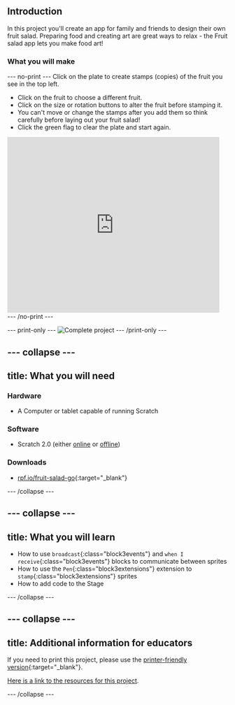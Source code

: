 ## Introduction
In this project you'll create an app for family and friends to design their own fruit salad. Preparing food and creating art are great ways to relax - the Fruit salad app lets you make food art! 


### What you will make

--- no-print ---
Click on the plate to create stamps (copies) of the fruit you see in the top left.  
+ Click on the fruit to choose a different fruit. 
+ Click on the size or rotation buttons to alter the fruit before stamping it. 
+ You can't move or change the stamps after you add them so think carefully before laying out your fruit salad! 
+ Click the green flag to clear the plate and start again.

<div class="scratch-preview">
  <iframe allowtransparency="true" width="485" height="402" src="https://scratch.mit.edu/projects/embed/410040607/?autostart=false" frameborder="0"></iframe>
</div>
--- /no-print ---

--- print-only ---
![Complete project](images/showcasefc_static.png)
--- /print-only ---

--- collapse ---
---
title: What you will need
---
### Hardware

+ A Computer or tablet capable of running Scratch

### Software

+ Scratch 2.0 (either [online](http://rpf.io/scratchon) or [offline](http://rpf.io/scratchoff))

### Downloads

+ [rpf.io/fruit-salad-go](http://rpf.io/fruit-salad-go){:target="_blank"}

--- /collapse ---

--- collapse ---
---
title: What you will learn
---

+ How to use `broadcast`{:class="block3events"} and `when I receive`{:class="block3events"} blocks to communicate between sprites
+ How to use the `Pen`{:class="block3extensions"} extension to `stamp`{:class="block3extensions"} sprites
+ How to add code to the Stage

--- /collapse ---

--- collapse ---
---
title: Additional information for educators
---

If you need to print this project, please use the [printer-friendly version](https://projects.raspberrypi.org/en/projects/project-name/print){:target="_blank"}.

[Here is a link to the resources for this project](http://rpf.io/fruit-salad-go).

--- /collapse ---
